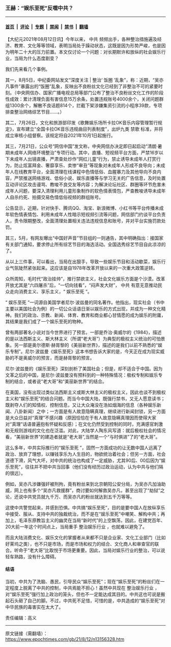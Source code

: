### 王赫：“娱乐至死”反噬中共？

---

#### [首页](../../../..?n13156328) &nbsp;|&nbsp; [评论](../../../../../epoch-comment?n13156328) &nbsp;|&nbsp; [专题](../../../../../epoch-special?n13156328) &nbsp;|&nbsp; [禁闻](../../../../../epoch-news?n13156328) &nbsp;|&nbsp; [禁书](../../../../../books?n13156328) &nbsp;|&nbsp; [翻墙](https://github.com/gfw-breaker/nogfw/blob/master/README.md?n13156328)


<div class="post_content" id="artbody" itemprop="articleBody">
 <!-- article content begin -->
 <p>
  【大纪元2021年08月12日讯】今年以来，
  <ok href="https://www.epochtimes.com/gb/tag/%E4%B8%AD%E5%85%B1.html">
   中共
  </ok>
  频频出手，各种整治措施遍及经济、教育、文化等等领域，表明当局处于躁动状态，这既是因为形势严峻，也是因为明年二十大的压力前置。本文仅讨论一个问题：对长期默许和放纵的社会娱乐行业，当局为什么态度剧变？
 </p>
 <p>
  我们先来看几个事例。
 </p>
 <p>
  其一，8月5日，中纪委网站发文“深度关注 | 整治‘
  <ok href="https://www.epochtimes.com/gb/tag/%E9%A5%AD%E5%9C%88.html">
   饭圈
  </ok>
  ’乱象”，称：近期，“吴亦凡事件”暴露出的“饭圈”乱象，反映出不良粉丝文化已经到了非整治不可的紧要时刻。（中央网信办、国家广播电视总局等部门公布了整治不良粉丝文化工作的阶段性成效：累计清理负面有害信息15万余条，处置违规账号4000余个，关闭问题群组1300余个，解散不良话题814个，拦截下架涉嫌集资引流的小程序39款，专项排查整治网络综艺节目……。）
 </p>
 <p>
  其二，7月26日，文化和旅游部印发《歌舞娱乐场所卡拉OK音乐内容管理暂行规定》，宣布建立“全国卡拉OK音乐违规曲目列表制度”，出炉九类
  <ok href="https://www.epochtimes.com/gb/tag/%E7%A6%81%E6%AD%8C.html">
   禁歌
  </ok>
  标准，并将成立审核小组督察。该规定将自2021年10月1日起施行。
 </p>
 <p>
  其三，7月21日，公众号“网信中国”发文称，中央网信办决定即日起启动“清朗·暑期未成年人网络环境整治”专项行动。其中，直播、短视频平台方面，严禁16岁以下未成年人出镜直播，严肃查处炒作“网红儿童”行为，禁止诱导未成年人打赏行为，防止炫富拜金、奢靡享乐、卖惨“审丑”等现象对未成年人形成不良导向；未成年人在线教育平台，全面清理在线课程中色情低俗、血腥暴力及其他导向不良内容，严禁推送网络游戏、低俗小说、娱乐直播等与学习无关的广告信息，及时处置互动评论区攻击谩骂、教唆不良交友等内容；为解决论坛社区、群圈等环节危害未成年人问题，要深入清理利用儿童形象制作的软色情表情包，严查教唆诱导未成年人自杀约死、拍摄交易色情低俗视频的群组账号。
 </p>
 <p>
  公告显示，近期，针对快手、腾讯QQ、淘宝、新浪微博、小红书等平台传播未成年软色情表情包、利用未成年人性暗示短视频引流等问题，网信部门约谈平台负责人，责令限期整改，全面清理处置相关违法违规信息和账号，并对平台实施罚款处罚。
 </p>
 <p>
  其三，5月，有网友曝出“中国好声音”节目组的一则通告，其中明确指出：接国家有关部门通知，要求停止所有综艺节目的海选活动。全国选秀综艺节目自此凉凉的了。
 </p>
 <p>
  从以上三件事，可以看出，当局在出狠手，导致一些娱乐节目和活动歇菜，娱乐行业气氛陡然紧张起来。这应该是自1978年改革开放以来的一次重大政策逆转。
 </p>
 <p>
  众所周知，毛时代“政治挂帅”，推行禁欲主义，社会文化娱乐方面是个沙漠。改革开放尤其是“六四屠杀”后，“一切向钱看”，“闷声发大财”，
  <ok href="https://www.epochtimes.com/gb/tag/%E4%B8%AD%E5%85%B1.html">
   中共
  </ok>
  有意无意推动民众走向消费主义、享乐主义，“
  <ok href="https://www.epochtimes.com/gb/tag/%E5%A8%B1%E4%B9%90%E8%87%B3%E6%AD%BB.html">
   娱乐至死
  </ok>
  ”。
 </p>
 <p>
  “
  <ok href="https://www.epochtimes.com/gb/tag/%E5%A8%B1%E4%B9%90%E8%87%B3%E6%AD%BB.html">
   娱乐至死
  </ok>
  ”一词源自美国学者尼尔·波兹曼的同名著作。他指出，现实社会（书中主要以美国社会为例）的一切公众话语日渐以娱乐的方式出现，并成为一种文化精神。我们的政治、宗教、新闻、体育、教育和商业都心甘情愿的成为娱乐的附庸，其结果是我们成了一个娱乐至死的物种。
 </p>
 <p>
  曾有两部著名小说对当今世界进行了预言。一部是乔治·奥威尔的《1984》，描述的是以法西斯主义、斯大林主义（所谓“老大哥”）为典型的极权主义统治的可怕景象。另一部是奥尔德斯·赫胥黎的《美丽新世界》，描述的是我们以前不熟悉的“娱乐专制”。尼尔·波兹曼《娱乐至死》这本书想告诉大家的是，今天正在成为现实威胁的不是奥威尔的预言，而是赫胥黎的预言。
 </p>
 <p>
  尼尔·波兹曼的《娱乐至死》深刻剖析了美国社会；但是，却不适合于中国。因为文革之后的中国，是尼尔·波兹曼没有预料到的一种特殊情况：极权专制和娱乐专制的结合，或者说“老大哥”和“美丽新世界”的结合。
 </p>
 <p>
  在美国，没有出现过类似法西斯主义或斯大林主义的极权主义，因此也谈不到极权主义和“娱乐至死”的结合问题。而当今中国大陆，既强行禁书，又无人愿意读书；既剥夺人们的知情权、控制信息，又让大众淹没在浩如烟海的信息（各种娱乐新闻、八卦新闻）之中；一方面是有人故意隐瞒真理，继续进行新闻封锁，另一方面是大众日益对“真理”不感兴趣（原因恰恰在于有人故意隐瞒真理因而使得大家对“真理”话语普遍抱有怀疑和反感）；在文化仍然受到控制的同时，充满感官刺激和无规则游戏的文化也在泛滥。对此，大陆学人陶东风写道：就后极权社会的情况看，“美丽新世界”的建造者就是“老大哥”,当然是一个“与时俱进”了的“老大哥”。
 </p>
 <p>
  这么多年，中共实际推行的“娱乐至死 ”，固然一方面成功的让无数中国人远离了政治、放弃了理想，以赚钱享乐为人生目的，物欲统治着社会；但另一方面，社会道德下滑，风气大坏，对中共的统治也构成了一定威胁，尤其90后、00后因为“娱乐至死”，往往并不把中共当回事（他们没有经历过政治运动，认为中共与他们隔的很远）。
 </p>
 <p>
  例如，吴亦凡涉嫌强奸被刑拘，竟有粉丝来到北京朝阳公安分局，为吴亦凡加油助威，网上也有多个“吴亦凡救援群”，商讨要如何解救吴亦凡，甚至出现了“劫狱”之论，还说中共党员就九千万、而吴亦凡的粉丝就达到五千万等等。
 </p>
 <p>
  这使中共警觉起来，并感到恐惧。中共搞“娱乐至死”，目的是要中国人在放纵享乐中接受、服从、支持中共的独裁统治，而不是在“娱乐至死”中嘲笑、解构中共；再加上，毛泽东原教旨主义的幽灵在当局“新时代”的上空飘荡，因此，在建党百年、20大前一年这个时间点上，当局重手
  <ok href="https://www.epochtimes.com/gb/tag/%E6%95%B4%E6%B2%BB%E5%A8%B1%E4%B9%90%E8%A1%8C%E4%B8%9A.html">
   整治娱乐行业
  </ok>
  ，也就难以避免了。
 </p>
 <p>
  而且大陆消费文化、娱乐文化的掌握者从来都不只是企业家、文化工业部门（比如好莱坞之类），也不只是市场，而是市场和权力的结合、文化商人和审查官的联合。听命于“老大哥”比取悦于市场更重要。因此，当局对娱乐行业的整治，可以说轻车熟路，没有什么障碍。
 </p>
 <h4>
  结语
 </h4>
 <p>
  当初，中共为了洗脑、愚民，引导民众“娱乐至死”；现在“娱乐至死”的粉丝们在一定程度上脱离了中共的控制，中共焉能不担心！虽然中共现在
  <ok href="https://www.epochtimes.com/gb/tag/%E6%95%B4%E6%B2%BB%E5%A8%B1%E4%B9%90%E8%A1%8C%E4%B8%9A.html">
   整治娱乐行业
  </ok>
  ，对“娱乐至死”强行加上政治的笼头，但也不一定能达成其目的。中共这也可说是搬起石头砸了自己的脚。不过，中共死不足惜，可惜的是，中共造成的“娱乐至死”对中华民族的毒害实在太大了。
 </p>
 <p>
  责任编辑：高义
 </p>
 <!-- article content end -->
 <div id="below_article_ad">
 </div>
</div>


---

原文链接（需翻墙）：https://www.epochtimes.com/gb/21/8/12/n13156328.htm